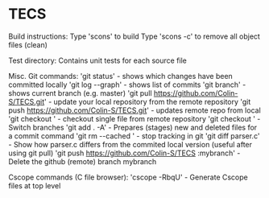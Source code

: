 TECS
====

Build instructions:
Type 'scons' to build
Type 'scons -c' to remove all object files (clean)


Test directory:
Contains unit tests for each source file

Misc. Git commands:
'git status' - shows which changes have been committed locally
'git log --graph' - shows list of commits 
'git branch' - shows current branch (e.g. master)
'git pull https://github.com/Colin-S/TECS.git' - update your local repository from the remote 		repository
'git push https://github.com/Colin-S/TECS.git' - updates remote repo from local
'git checkout <file>' - checkout single file from remote repository
'git checkout <branch>' - Switch branches
'git add . -A' - Prepares (stages) new and deleted files for a commit command 
'git rm --cached <file>' - stop tracking <file> in git
'git diff parser.c' - Show how parser.c differs from the commited local version (useful after using git pull)
'git push https://github.com/Colin-S/TECS :mybranch' - Delete the github (remote) branch mybranch 

Cscope commands (C file browser):
'cscope -RbqU' - Generate Cscope files at top level

